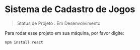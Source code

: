<h1>Sistema de Cadastro de Jogos</h1>

> Status de Projeto : Em Desenvolvimento

Para rodar esse projeto em sua máquina, por favor digite:

```
npm install react
```
